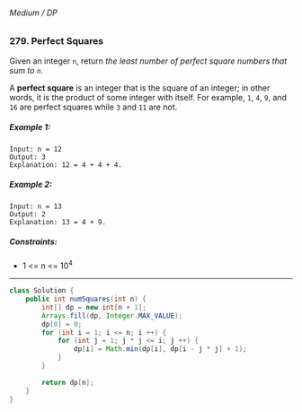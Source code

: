 ###### Medium / DP

### 279. Perfect Squares

Given an integer `n`, return _the least number of perfect square numbers that sum to `n`_.

A **perfect square** is an integer that is the square of an integer; in other words, it is the product of some integer with itself. For example, `1`, `4`, `9`, and `16` are perfect squares while `3` and `11` are not.

 

##### Example 1:
```
Input: n = 12
Output: 3
Explanation: 12 = 4 + 4 + 4.
```
##### Example 2:
```
Input: n = 13
Output: 2
Explanation: 13 = 4 + 9.
``` 

##### Constraints:

- 1 <= n <= 10<sup>4</sup>

***

```java
class Solution {
    public int numSquares(int n) {
        int[] dp = new int[n + 1];
        Arrays.fill(dp, Integer.MAX_VALUE);
        dp[0] = 0;
        for (int i = 1; i <= n; i ++) {
            for (int j = 1; j * j <= i; j ++) {
                dp[i] = Math.min(dp[i], dp[i - j * j] + 1);
            }
        }
        
        return dp[n];
    }
}
```
